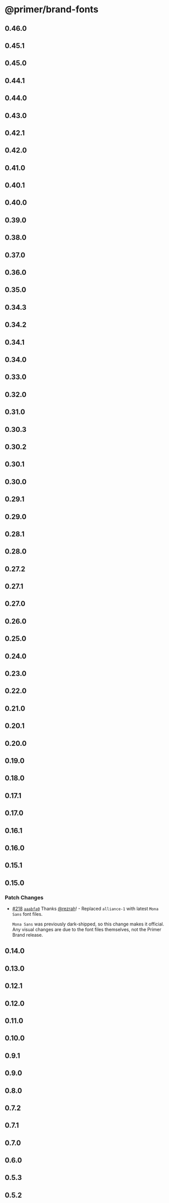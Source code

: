 # @primer/brand-fonts

## 0.46.0

## 0.45.1

## 0.45.0

## 0.44.1

## 0.44.0

## 0.43.0

## 0.42.1

## 0.42.0

## 0.41.0

## 0.40.1

## 0.40.0

## 0.39.0

## 0.38.0

## 0.37.0

## 0.36.0

## 0.35.0

## 0.34.3

## 0.34.2

## 0.34.1

## 0.34.0

## 0.33.0

## 0.32.0

## 0.31.0

## 0.30.3

## 0.30.2

## 0.30.1

## 0.30.0

## 0.29.1

## 0.29.0

## 0.28.1

## 0.28.0

## 0.27.2

## 0.27.1

## 0.27.0

## 0.26.0

## 0.25.0

## 0.24.0

## 0.23.0

## 0.22.0

## 0.21.0

## 0.20.1

## 0.20.0

## 0.19.0

## 0.18.0

## 0.17.1

## 0.17.0

## 0.16.1

## 0.16.0

## 0.15.1

## 0.15.0

### Patch Changes

- [#218](https://github.com/primer/brand/pull/218) [`aaabfa0`](https://github.com/primer/brand/commit/aaabfa0ebc66399ae14944c9c13fe00e99e0c912) Thanks [@rezrah](https://github.com/rezrah)! - Replaced `alliance-1` with latest `Mona Sans` font files.

  `Mona Sans` was previously dark-shipped, so this change makes it official. Any visual changes are due to the font files themselves, not the Primer Brand release.

## 0.14.0

## 0.13.0

## 0.12.1

## 0.12.0

## 0.11.0

## 0.10.0

## 0.9.1

## 0.9.0

## 0.8.0

## 0.7.2

## 0.7.1

## 0.7.0

## 0.6.0

## 0.5.3

## 0.5.2

